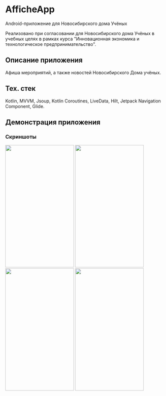 # AfficheApp

Android-приложение для Новосибирского дома Учёных

Реализовано при согласовании для Новосибирского дома Учёных в учебных целях в рамках курса "Инновационная экономика и технологическое предпринимательство".

## Описание приложения

Афиша мероприятий, а также новостей Новосибирского Дома учёных.

## Тех. стек

Kotlin, MVVM, Jsoup, Kotlin Coroutines, LiveData, Hilt, Jetpack Navigation Component, Glide.

## Демонстрация приложения

### Скриншоты

<img src="https://github.com/IlyaVolf/AfficheApp/assets/70796651/dc2066b9-974b-454b-8b53-d0a180ac2c38" width="216" height="384">
<img src="https://github.com/IlyaVolf/AfficheApp/assets/70796651/8657c8af-e44c-47a1-95d0-53a50ab5d0b5" width="216" height="384">
<img src="https://github.com/IlyaVolf/AfficheApp/assets/70796651/2d9b0cdf-c042-4753-9518-18072fabae4c" width="216" height="384">
<img src="https://github.com/IlyaVolf/AfficheApp/assets/70796651/eec35501-f62a-4b0d-b675-4cc626dd24d4" width="216" height="384">
